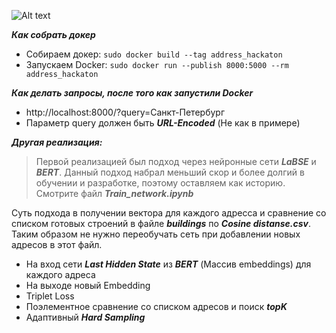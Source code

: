 ![Alt text](https://i0.wp.com/neptune.ai/wp-content/uploads/2022/10/When-to-Choose-CatBoost-Over-XGBoost-or-LightGBM-Practical-Guide_13.png?resize=771%2C431&ssl=1)

***Как собрать докер***
-  Собираем докер: ```sudo docker build --tag address_hackaton```
-  Запускаем Docker: ```sudo docker run --publish 8000:5000 --rm address_hackaton```

***Как делать запросы, после того как запустили Docker***
- http://localhost:8000/?query=Санкт-Петербург
- Параметр query должен быть ***URL-Encoded*** (Не как в примере)

***Другая реализация:***
> Первой реализацией был подход через нейронные сети ***LaBSE*** и ***BERT***.
> Данный подход набрал меньший скор и более долгий в обучении и разработке, поэтому оставляем как историю.
> Смотрите файл ***Train_network.ipynb***

Суть подхода в получении вектора для каждого адресса и сравнение со списком готовых строений в файле ***buildings*** по ***Cosine distanse.csv***.
Таким образом не нужно переобучать сеть при добавлении новых адресов в этот файл.

- На вход сети ***Last Hidden State*** из ***BERT*** (Массив embeddings) для каждого адреса
- На выходе новый Embedding 
- Triplet Loss
- Поэлементное сравнение со списком адресов и поиск ***topK***
- Адаптивный ***Hard Sampling***